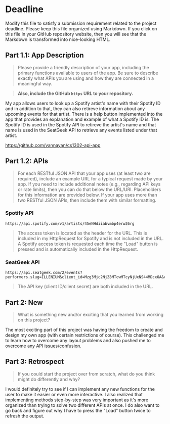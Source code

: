 # Deadline

Modify this file to satisfy a submission requirement related to the project
deadline. Please keep this file organized using Markdown. If you click on
this file in your GitHub repository website, then you will see that the
Markdown is transformed into nice-looking HTML.

## Part 1.1: App Description

> Please provide a friendly description of your app, including
> the primary functions available to users of the app. Be sure to
> describe exactly what APIs you are using and how they are connected
> in a meaningful way.

> **Also, include the GitHub `https` URL to your repository.**

My app allows users to look up a Spotify artist's name with their Spotify ID and in addition to that, they can also retireve information about any upcoming events for that artist. There is a help button implemented into the app that provides an explanation and example of what a Spotify ID is. The Spotify ID is used in the Spotify API to retireve the artist's name and that name is used in the SeatGeek API to retrieve any events listed under that artist.

https://github.com/vannayan/cs1302-api-app

## Part 1.2: APIs

> For each RESTful JSON API that your app uses (at least two are required),
> include an example URL for a typical request made by your app. If you
> need to include additional notes (e.g., regarding API keys or rate
> limits), then you can do that below the URL/URI. Placeholders for this
> information are provided below. If your app uses more than two RESTful
> JSON APIs, then include them with similar formatting.

### Spotify API

```
https://api.spotify.com/v1/artists/45eNHdiiabvmbp4erw26rg
```

> The access token is located as the header for the URL. This is included in my HttpRequest for Spotify and is not included in the URL. A Spotify access token is requested each time the "Load" button is pressed and is automatically included in the HttpRequest.

### SeatGeek API

```
https://api.seatgeek.com/2/events?performers.slug=ILLENIUM&client_id=Mzg3Mjc2NjZ8MTcwMTcyNjUxNS44MDcxOA&client_secret=a8cf88a987a471d2b101eaf57d1b41eb99c84dff3105a911cda3ce9ba4535e17
```

> The API key (client ID/client secret) are both included in the URL.

## Part 2: New

> What is something new and/or exciting that you learned from working
> on this project?

The most exciting part of this project was having the freedom to create and design my own app (with certain restrictions of course). This challenged me to learn how to overcome any layout problems and also pushed me to overcome any API issues/confusion.

## Part 3: Retrospect

> If you could start the project over from scratch, what do
> you think might do differently and why?

I would definitely try to see if I can implement any new functions for the user to make it easier or even more interactive. I also realized that implementing methods step-by-step was very important as it's more organized than trying to solve two different APIs at once. I do also want to go back and figure out why I have to press the "Load" button twice to refresh the output.